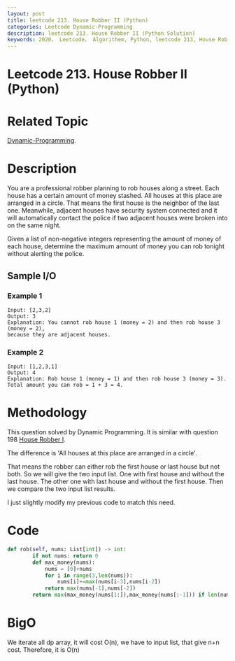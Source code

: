 ```yaml
---
layout: post
title: leetcode 213. House Robber II (Python)
categories: Leetcode Dynamic-Programming
description: leetcode 213. House Robber II (Python Solution)
keywords: 2020， Leetcode， Algorithem, Python, leetcode 213, House Robber II, zhenyu
---
```


# Leetcode 213. House Robber II (Python)

# Related Topic
<a href="/categories/#Dynamic-Programming" target="_blank"> Dynamic-Programming</a>.

# Description
You are a professional robber planning to rob houses along a street. Each house has a certain amount of money stashed. All houses at this place are arranged in a circle. That means the first house is the neighbor of the last one. Meanwhile, adjacent houses have security system connected and it will automatically contact the police if two adjacent houses were broken into on the same night.

Given a list of non-negative integers representing the amount of money of each house, determine the maximum amount of money you can rob tonight without alerting the police.

## Sample I/O
### Example 1
```
Input: [2,3,2]
Output: 3
Explanation: You cannot rob house 1 (money = 2) and then rob house 3 (money = 2),
because they are adjacent houses.
```

### Example 2
```
Input: [1,2,3,1]
Output: 4
Explanation: Rob house 1 (money = 1) and then rob house 3 (money = 3).
Total amount you can rob = 1 + 3 = 4.
```

# Methodology
This question solved by Dynamic Programming. It is similar with question 198 <a href="https://zhenyu0519.github.io/2020/02/20/lc198/" target="_blank"> House Robber I</a>.

The difference is 'All houses at this place are arranged in a circle'.

That means the robber can either rob the first house or last house but not both.
So we will give the two input list. One with first house and without the last house. The other one with last house and without the first house. Then we compare the two input list results.

I just slightly modify my previous code to match this need.


# Code
```python
def rob(self, nums: List[int]) -> int:
        if not nums: return 0
        def max_money(nums):
            nums = [0]+nums
            for i in range(3,len(nums)):
                nums[i]+=max(nums[i-3],nums[i-2])
            return max(nums[-1],nums[-2])
        return max(max_money(nums[1:]),max_money(nums[:-1])) if len(nums) > 2 else max(nums)
```

# BigO
We iterate all dp array, it will cost O(n), we have to input list, that give n+n cost. Therefore, it is O(n)



